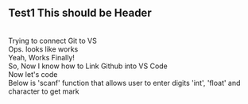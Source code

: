 ## Test1 This should be Header
  <br>Trying to connect Git to VS
  <br>Ops. looks like works
  <br>Yeah, Works Finally!
  <br>So, Now I know how to Link Github into VS Code
  <br>Now let's code
  <br>Below is 'scanf' function that allows user to enter digits 'int', 'float' and character to get mark
  